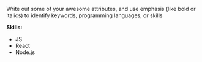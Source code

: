 Write out some of your awesome attributes, and use emphasis (like bold or italics) to identify keywords, programming languages, or skills

**Skills:**
* JS
* React
* Node.js
